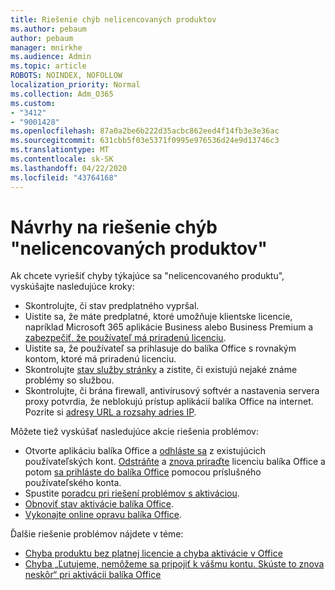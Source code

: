 ```yaml
---
title: Riešenie chýb nelicencovaných produktov
ms.author: pebaum
author: pebaum
manager: mnirkhe
ms.audience: Admin
ms.topic: article
ROBOTS: NOINDEX, NOFOLLOW
localization_priority: Normal
ms.collection: Adm_O365
ms.custom:
- "3412"
- "9001428"
ms.openlocfilehash: 87a0a2be6b222d35acbc862eed4f14fb3e3e36ac
ms.sourcegitcommit: 631cbb5f03e5371f0995e976536d24e9d13746c3
ms.translationtype: MT
ms.contentlocale: sk-SK
ms.lasthandoff: 04/22/2020
ms.locfileid: "43764168"
---
```

# <a name="suggestions-for-solving-unlicensed-product-errors"></a>Návrhy na riešenie chýb "nelicencovaných produktov"

Ak chcete vyriešiť chyby týkajúce sa "nelicencovaného produktu", vyskúšajte nasledujúce kroky:

- Skontrolujte, či stav predplatného vypršal.
- Uistite sa, že máte predplatné, ktoré umožňuje klientske licencie, napríklad Microsoft 365 aplikácie Business alebo Business Premium a [zabezpečiť, že používateľ má priradenú licenciu](https://docs.microsoft.com/office365/admin/subscriptions-and-billing/assign-licenses-to-users). 
- Uistite sa, že používateľ sa prihlasuje do balíka Office s rovnakým kontom, ktoré má priradenú licenciu.
- Skontrolujte [stav služby stránky](https://docs.microsoft.com/office365/enterprise/view-service-health) a zistite, či existujú nejaké známe problémy so službou.
- Skontrolujte, či brána firewall, antivírusový softvér a nastavenia servera proxy potvrdia, že neblokujú prístup aplikácií balíka Office na internet. Pozrite si [adresy URL a rozsahy adries IP](https://docs.microsoft.com/office365/enterprise/urls-and-ip-address-ranges).

Môžete tiež vyskúšať nasledujúce akcie riešenia problémov: 

- Otvorte aplikáciu balíka Office a [odhláste sa](https://support.office.com/article/5a20dc11-47e9-4b6f-945d-478cb6d92071) z existujúcich používateľských kont. [Odstráňte](https://docs.microsoft.com/office365/admin/manage/remove-licenses-from-users) a [znova priraďte](https://docs.microsoft.com/office365/admin/manage/assign-licenses-to-users) licenciu balíka Office a potom [sa prihláste do balíka Office](https://support.office.com/article/628ea040-f265-49de-b986-be09c3ebf8a9) pomocou príslušného používateľského konta.
- Spustite [poradcu pri riešení problémov s aktiváciou](https://aka.ms/SARA-OfficeActivation-Alchemy).
- [Obnoviť stav aktivácie balíka Office](https://docs.microsoft.com/office365/troubleshoot/activation/reset-office-365-proplus-activation-state). 
- [Vykonajte online opravu balíka Office](https://support.office.com/Article/7821d4b6-7c1d-4205-aa0e-a6b40c5bb88b).

Ďalšie riešenie problémov nájdete v téme: 

- [Chyba produktu bez platnej licencie a chyba aktivácie v Office](https://support.office.com/Article/0d23d3c0-c19c-4b2f-9845-5344fedc4380)
- [Chyba „Ľutujeme, nemôžeme sa pripojiť k vášmu kontu. Skúste to znova neskôr“ pri aktivácii balíka Office](https://docs.microsoft.com/office/troubleshoot/activation-installation/issue-when-activate-office-from-office-365)